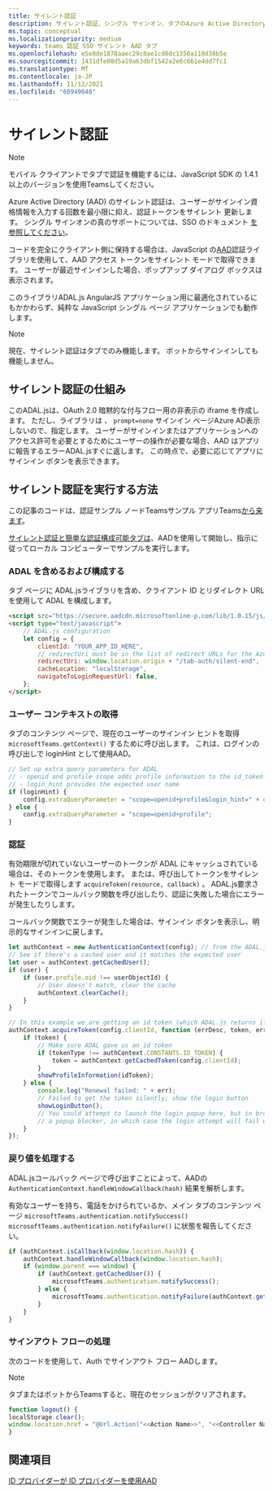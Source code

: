 ```yaml
---
title: サイレント認証
description: サイレント認証、シングル サインオン、タブのAzure Active Directory説明します。
ms.topic: conceptual
ms.localizationpriority: medium
keywords: teams 認証 SSO サイレント AAD タブ
ms.openlocfilehash: e5e8de1878aaec29c8ae1cd8dc1350a110d38b5e
ms.sourcegitcommit: 1431dfe08d5a19a63dbf1542a2e6c661e4dd7fc1
ms.translationtype: MT
ms.contentlocale: ja-JP
ms.lasthandoff: 11/12/2021
ms.locfileid: "60949048"
---
```

# <a name="silent-authentication"></a>サイレント認証

> [!NOTE]
> モバイル クライアントでタブで認証を機能するには、JavaScript SDK の 1.4.1 以上のバージョンを使用Teamsしてください。

Azure Active Directory (AAD) のサイレント認証は、ユーザーがサインイン資格情報を入力する回数を最小限に抑え、認証トークンをサイレント 更新します。 シングル サインオンの真のサポートについては、SSO のドキュメント [を参照してください](~/tabs/how-to/authentication/auth-aad-sso.md)。

コードを完全にクライアント側に保持する場合は、JavaScript の[AAD](/azure/active-directory/develop/active-directory-authentication-libraries)認証ライブラリを使用して、AAD アクセス トークンをサイレント モードで取得できます。 ユーザーが最近サインインした場合、ポップアップ ダイアログ ボックスは表示されます。

このライブラリADAL.js AngularJS アプリケーション用に最適化されているにもかかわらず、純粋な JavaScript シングル ページ アプリケーションでも動作します。

> [!NOTE]
> 現在、サイレント認証はタブでのみ機能します。 ボットからサインインしても機能しません。

## <a name="how-silent-authentication-works"></a>サイレント認証の仕組み

このADAL.jsは、OAuth 2.0 暗黙的な付与フロー用の非表示の iframe を作成します。 ただし、ライブラリは 、 `prompt=none` サインイン ページAzure AD表示しないので、指定します。 ユーザーがサインインまたはアプリケーションへのアクセス許可を必要とするためにユーザーの操作が必要な場合、AAD はアプリに報告するエラーADAL.jsすぐに返します。 この時点で、必要に応じてアプリにサインイン ボタンを表示できます。

## <a name="how-to-do-silent-authentication"></a>サイレント認証を実行する方法

この記事のコードは、認証サンプル ノードTeamsサンプル アプリTeams[から来ます](https://github.com/OfficeDev/Microsoft-Teams-Samples/blob/main/samples/app-auth/nodejs/src/views/tab/silent/silent.hbs)。

[サイレント認証と簡単な認証構成可能タブは](https://github.com/OfficeDev/Microsoft-Teams-Samples/tree/main/samples/tab-channel-group-config-page-auth/csharp)、AADを使用して開始し、指示に従ってローカル コンピューターでサンプルを実行します。

### <a name="include-and-configure-adal"></a>ADAL を含めるおよび構成する

タブ ページに ADAL.jsライブラリを含め、クライアント ID とリダイレクト URL を使用して ADAL を構成します。

```html
<script src="https://secure.aadcdn.microsoftonline-p.com/lib/1.0.15/js/adal.min.js" integrity="sha384-lIk8T3uMxKqXQVVfFbiw0K/Nq+kt1P3NtGt/pNexiDby2rKU6xnDY8p16gIwKqgI" crossorigin="anonymous"></script>
<script type="text/javascript">
    // ADAL.js configuration
    let config = {
        clientId: "YOUR_APP_ID_HERE",
        // redirectUri must be in the list of redirect URLs for the Azure AD app
        redirectUri: window.location.origin + "/tab-auth/silent-end",
        cacheLocation: "localStorage",
        navigateToLoginRequestUrl: false,
    };
</script>
```

### <a name="get-the-user-context"></a>ユーザー コンテキストの取得

タブのコンテンツ ページで、現在のユーザーのサインイン ヒントを取得 `microsoftTeams.getContext()` するために呼び出します。 これは、ログインの呼び出しで loginHint として使用AAD。

```javascript
// Set up extra query parameters for ADAL
// - openid and profile scope adds profile information to the id_token
// - login_hint provides the expected user name
if (loginHint) {
    config.extraQueryParameter = "scope=openid+profile&login_hint=" + encodeURIComponent(loginHint);
} else {
    config.extraQueryParameter = "scope=openid+profile";
}
```

### <a name="authenticate"></a>認証

有効期限が切れていないユーザーのトークンが ADAL にキャッシュされている場合は、そのトークンを使用します。 または、呼び出してトークンをサイレント モードで取得します `acquireToken(resource, callback)` 。 ADAL.js要求されたトークンでコールバック関数を呼び出したり、認証に失敗した場合にエラーが発生したりします。

コールバック関数でエラーが発生した場合は、サインイン ボタンを表示し、明示的なサインインに戻します。

```javascript
let authContext = new AuthenticationContext(config); // from the ADAL.js library
// See if there's a cached user and it matches the expected user
let user = authContext.getCachedUser();
if (user) {
    if (user.profile.oid !== userObjectId) {
        // User doesn't match, clear the cache
        authContext.clearCache();
    }
}

// In this example we are getting an id token (which ADAL.js returns if we ask for resource = clientId)
authContext.acquireToken(config.clientId, function (errDesc, token, err, tokenType) {
    if (token) {
        // Make sure ADAL gave us an id token
        if (tokenType !== authContext.CONSTANTS.ID_TOKEN) {
            token = authContext.getCachedToken(config.clientId);
        }
        showProfileInformation(idToken);
    } else {
        console.log("Renewal failed: " + err);
        // Failed to get the token silently; show the login button
        showLoginButton();
        // You could attempt to launch the login popup here, but in browsers this could be blocked by
        // a popup blocker, in which case the login attempt will fail with the reason FailedToOpenWindow.
    }
});
```

### <a name="process-the-return-value"></a>戻り値を処理する

ADAL.jsコールバック ページで呼び出すことによって、AADの `AuthenticationContext.handleWindowCallback(hash)` 結果を解析します。

有効なユーザーを持ち、電話をかけられているか、メイン タブのコンテンツ ページ `microsoftTeams.authentication.notifySuccess()` `microsoftTeams.authentication.notifyFailure()` に状態を報告してください。

```javascript
if (authContext.isCallback(window.location.hash)) {
    authContext.handleWindowCallback(window.location.hash);
    if (window.parent === window) {
        if (authContext.getCachedUser()) {
            microsoftTeams.authentication.notifySuccess();
        } else {
            microsoftTeams.authentication.notifyFailure(authContext.getLoginError());
        }
    }
}
```

### <a name="handle-sign-out-flow"></a>サインアウト フローの処理

次のコードを使用して、Auth でサインアウト フロー AADします。

> [!NOTE]
> タブまたはボットからTeamsすると、現在のセッションがクリアされます。

```javascript
function logout() {
localStorage.clear();
window.location.href = "@Url.Action("<<Action Name>>", "<<Controller Name>>")";
}
```
## <a name="see-also"></a>関連項目

[ID プロバイダーが ID プロバイダーを使用AAD](~/concepts/authentication/configure-identity-provider.md)
